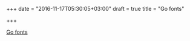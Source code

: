 +++
date = "2016-11-17T05:30:05+03:00"
draft = true
title = "Go fonts"

+++

<p><a href="https://blog.golang.org/go-fonts">Go fonts</a></p>
